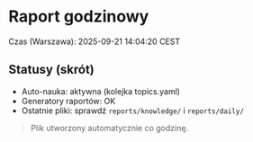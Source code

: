 # Raport godzinowy
Czas (Warszawa): 2025-09-21 14:04:20 CEST

## Statusy (skrót)
- Auto-nauka: aktywna (kolejka topics.yaml)
- Generatory raportów: OK
- Ostatnie pliki: sprawdź `reports/knowledge/` i `reports/daily/`

> Plik utworzony automatycznie co godzinę.
